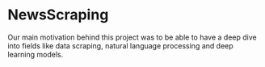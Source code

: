 # NewsScraping
Our main motivation behind this project was to be able to have a deep dive into fields like data scraping, natural language processing and deep learning models. 
